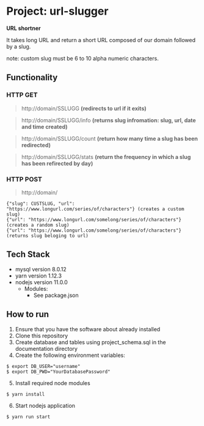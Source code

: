 # Project: url-slugger
**URL shortner**

It takes long URL and return a short URL composed of our domain followed by a slug.

note: custom slug must be 6 to 10  alpha numeric characters.

## Functionality
### HTTP GET
> http://domain/SSLUGG **(redirects to url if it exits)**

> http://domain/SSLUGG/info **(returns slug infromation: slug, url, date and time created)**

> http://domain/SSLUGG/count **(return how many time a slug has been redirected)**

> http://domain/SSLUGG/stats **(return the frequency in which a slug has been refirected by day)**
### HTTP POST
> http://domain/

```
{"slug": CUSTSLUG, "url": "https://www.longurl.com/series/of/characters"} (creates a custom slug)
{"url": "https://www.longurl.com/somelong/series/of/characters"}          (creates a random slug)
{"url": "https://www.longurl.com/somelong/series/of/characters"}          (returns slug beloging to url)
```

## Tech Stack
* mysql version 8.0.12
* yarn version 1.12.3
* nodejs version 11.0.0
  * Modules:
    * See package.json

## How to run
1. Ensure that you have the software about already installed
2. Clone this repository
3. Create database and tables using project_schema.sql in the documentation directory
4. Create the following environment variables:
````
$ export DB_USER="username"
$ export DB_PWD="YourDatabasePassword"
````
5. Install required node modules
````
$ yarn install
````
6. Start nodejs application
````
$ yarn run start
````
